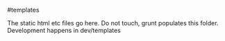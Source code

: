 #templates

The static html etc files go here.
Do not touch, grunt populates this folder. 
Development happens in dev/templates